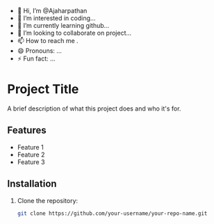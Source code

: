 - 👋 Hi, I’m @Ajaharpathan
- 👀 I’m interested in coding...
- 🌱 I’m currently learning github...
- 💞️ I’m looking to collaborate on project...
- 📫 How to reach me .
- 😄 Pronouns: ...
- ⚡ Fun fact: ...

<!---
Ajaharpathan/Ajaharpathan is a ✨ special ✨ repository because its `README.md` (this file) appears on your GitHub profile.
You can click the Preview link to take a look at your changes.
--->
# Project Title

A brief description of what this project does and who it's for.

## Features

- Feature 1
- Feature 2
- Feature 3

## Installation

1. Clone the repository:
   ```sh
   git clone https://github.com/your-username/your-repo-name.git

